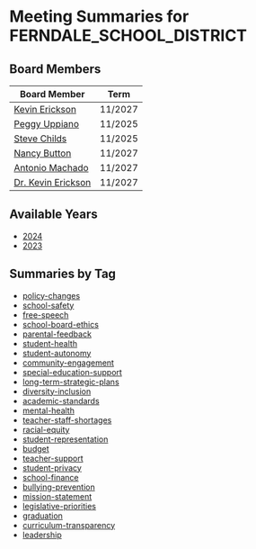 # Meeting Summaries for FERNDALE_SCHOOL_DISTRICT

## Board Members

| Board Member       | Term           |
|--------------------|----------------|
| [Kevin Erickson](board_member_320.md) | 11/2027 |
| [Peggy Uppiano](board_member_321.md) | 11/2025 |
| [Steve Childs](board_member_322.md) | 11/2025 |
| [Nancy Button](board_member_323.md) | 11/2027 |
| [Antonio Machado](board_member_324.md) | 11/2027 |
| [Dr. Kevin Erickson](board_member_325.md) | 11/2027 |

## Available Years
- [2024](school_board_64_year_2024.md)
- [2023](school_board_64_year_2023.md)

## Summaries by Tag
- [policy-changes](school_board_64_tag_policy-changes.md)
- [school-safety](school_board_64_tag_school-safety.md)
- [free-speech](school_board_64_tag_free-speech.md)
- [school-board-ethics](school_board_64_tag_school-board-ethics.md)
- [parental-feedback](school_board_64_tag_parental-feedback.md)
- [student-health](school_board_64_tag_student-health.md)
- [student-autonomy](school_board_64_tag_student-autonomy.md)
- [community-engagement](school_board_64_tag_community-engagement.md)
- [special-education-support](school_board_64_tag_special-education-support.md)
- [long-term-strategic-plans](school_board_64_tag_long-term-strategic-plans.md)
- [diversity-inclusion](school_board_64_tag_diversity-inclusion.md)
- [academic-standards](school_board_64_tag_academic-standards.md)
- [mental-health](school_board_64_tag_mental-health.md)
- [teacher-staff-shortages](school_board_64_tag_teacher-staff-shortages.md)
- [racial-equity](school_board_64_tag_racial-equity.md)
- [student-representation](school_board_64_tag_student-representation.md)
- [budget](school_board_64_tag_budget.md)
- [teacher-support](school_board_64_tag_teacher-support.md)
- [student-privacy](school_board_64_tag_student-privacy.md)
- [school-finance](school_board_64_tag_school-finance.md)
- [bullying-prevention](school_board_64_tag_bullying-prevention.md)
- [mission-statement](school_board_64_tag_mission-statement.md)
- [legislative-priorities](school_board_64_tag_legislative-priorities.md)
- [graduation](school_board_64_tag_graduation.md)
- [curriculum-transparency](school_board_64_tag_curriculum-transparency.md)
- [leadership](school_board_64_tag_leadership.md)
